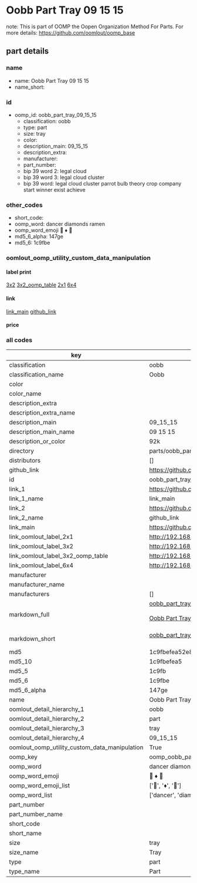 # Oobb Part Tray 09 15 15  

note: This is part of OOMP the Oopen Organization Method For Parts. For more details: https://github.com/oomlout/oomp_base

##  part details





### name
* name: Oobb Part Tray 09 15 15
* name_short: 
### id
* oomp_id: oobb_part_tray_09_15_15
  * classification: oobb
  * type: part
  * size: tray
  * color: 
  * description_main: 09_15_15
  * description_extra: 
  * manufacturer: 
  * part_number: 
  * bip 39 word 2: legal cloud
  * bip 39 word 3: legal cloud cluster
  * bip 39 word: legal cloud cluster parrot bulb theory crop company start winner exist achieve

### other_codes
* short_code: 
* oomp_word: dancer diamonds ramen
* oomp_word_emoji :dancer: :diamonds: :ramen:
* md5_6_alpha: 147ge
* md5_6: 1c9fbe






### oomlout_oomp_utility_custom_data_manipulation
#### label print
[3x2](http://192.168.1.245:1112/?label=oomp%20147ge)
[3x2_oomp_table](http://192.168.1.107:1112/?label=oomp%20147ge)
[2x1](http://192.168.1.242:1112/?label=oomp%20147ge)
[6x4](http://192.168.1.55:1112/?label=oomp%20147ge)    

#### link

[link_main](https://github.com/oomlout/oomlout_oomp_current_version_messy/tree/main/parts/oobb_part_tray_09_15_15) [github_link](https://github.com/oomlout/oomlout_oomp_part_src/tree/main/parts/oobb_part_tray_09_15_15)                             

#### price







### all codes 
| key | value |  
| --- | --- |  
| classification | oobb |  
| classification_name | Oobb |  
| color |  |  
| color_name |  |  
| description_extra |  |  
| description_extra_name |  |  
| description_main | 09_15_15 |  
| description_main_name | 09 15 15 |  
| description_or_color | 92k |  
| directory | parts/oobb_part_tray_09_15_15 |  
| distributors | [] |  
| github_link | https://github.com/oomlout/oomlout_oomp_part_src/tree/main/parts/oobb_part_tray_09_15_15 |  
| id | oobb_part_tray_09_15_15 |  
| link_1 | https://github.com/oomlout/oomlout_oomp_current_version_messy/tree/main/parts/oobb_part_tray_09_15_15 |  
| link_1_name | link_main |  
| link_2 | https://github.com/oomlout/oomlout_oomp_part_src/tree/main/parts/oobb_part_tray_09_15_15 |  
| link_2_name | github_link |  
| link_main | https://github.com/oomlout/oomlout_oomp_current_version_messy/tree/main/parts/oobb_part_tray_09_15_15 |  
| link_oomlout_label_2x1 | http://192.168.1.242:1112/?label=oomp%20147ge |  
| link_oomlout_label_3x2 | http://192.168.1.245:1112/?label=oomp%20147ge |  
| link_oomlout_label_3x2_oomp_table | http://192.168.1.107:1112/?label=oomp%20147ge |  
| link_oomlout_label_6x4 | http://192.168.1.55:1112/?label=oomp%20147ge |  
| manufacturer |  |  
| manufacturer_name |  |  
| manufacturers | [] |  
| markdown_full | [oobb_part_tray_09_15_15](https://github.com/oomlout/oomlout_oomp_current_version_messy/tree/main/parts/oobb_part_tray_09_15_15)<br>[](https://github.com/oomlout/oomlout_oomp_current_version_messy/tree/main/parts/oobb_part_tray_09_15_15)<br>[Oobb Part Tray 09 15 15](https://github.com/oomlout/oomlout_oomp_current_version_messy/tree/main/parts/oobb_part_tray_09_15_15)<br><br> |  
| markdown_short | [oobb_part_tray_09_15_15](https://github.com/oomlout/oomlout_oomp_current_version_messy/tree/main/parts/oobb_part_tray_09_15_15)<br><br> |  
| md5 | 1c9fbefea52e867f810efa0658cafbfb |  
| md5_10 | 1c9fbefea5 |  
| md5_5 | 1c9fb |  
| md5_6 | 1c9fbe |  
| md5_6_alpha | 147ge |  
| name | Oobb Part Tray 09 15 15 |  
| oomlout_detail_hierarchy_1 | oobb |  
| oomlout_detail_hierarchy_2 | part |  
| oomlout_detail_hierarchy_3 | tray |  
| oomlout_detail_hierarchy_4 | 09_15_15 |  
| oomlout_oomp_utility_custom_data_manipulation | True |  
| oomp_key | oomp_oobb_part_tray_09_15_15 |  
| oomp_word | dancer diamonds ramen |  
| oomp_word_emoji | :dancer: :diamonds: :ramen: |  
| oomp_word_emoji_list | [':dancer:', ':diamonds:', ':ramen:'] |  
| oomp_word_list | ['dancer', 'diamonds', 'ramen'] |  
| part_number |  |  
| part_number_name |  |  
| short_code |  |  
| short_name |  |  
| size | tray |  
| size_name | Tray |  
| type | part |  
| type_name | Part |  

